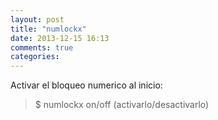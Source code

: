 ```yaml
---
layout: post
title: "numlockx"
date: 2013-12-15 16:13
comments: true
categories: 
---
```

Activar el bloqueo numerico al inicio:

>$ numlockx on/off  (activarlo/desactivarlo)

